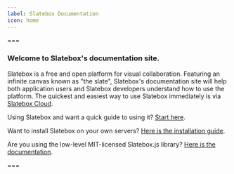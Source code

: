 ```yaml
---
label: Slatebox Documentation
icon: home
---
```


===

### Welcome to Slatebox's documentation site.

Slatebox is a free and open platform for visual collaboration. Featuring an infinite canvas known as "the slate", Slatebox's documentation site will help both application users and Slatebox developers understand how to use the platform. The quickest and easiest way to use Slatebox immediately is via [Slatebox Cloud](https://app.slatebox.com).

Using Slatebox and want a quick guide to using it? [Start here](./Using%20The%20Slatebox%20App/The%20Basics.md).

Want to install Slatebox on your own servers? [Here is the installation guide](./Self-Hosted%20Installation/readme.md).

Are you using the low-level MIT-licensed Slatebox.js library? [Here is the documentation](./Slatebox.js%20Developer%20Guide/readme.md).

===
